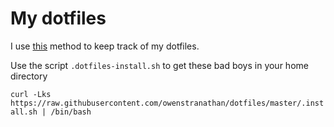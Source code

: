 # My dotfiles

I use [this](https://developer.atlassian.com/blog/2016/02/best-way-to-store-dotfiles-git-bare-repo/) method to
keep track of my dotfiles.

Use the script `.dotfiles-install.sh` to get these bad boys in your home directory

`curl -Lks https://raw.githubusercontent.com/owenstranathan/dotfiles/master/.install.sh | /bin/bash`


